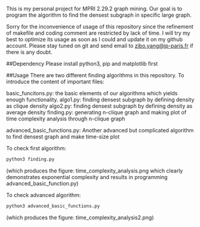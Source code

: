 This is my personal project for MPRI 2.29.2 graph mining. Our goal is to program the algorithm to find the densest subgraph in specific large graph.

Sorry for the inconvenience of usage of this repository since the refinement of makefile and coding comment are restricted by lack of time. I will try my best to optimize its usage as soon as I could and update it on my github account. Please stay tuned on git and send email to zibo.yang@ip-paris.fr if there is any doubt.

##Dependency
Please install python3, pip and matplotlib first

##Usage
There are two different finding algorithms in this repository. To introduce the content of important files:

basic_funcitons.py: the basic elements of our algorithms which yields enough functionality.
algo1.py: finding densest subgraph by defining density as clique density
algo2.py: finding densest subgraph by defining density as average density
finding.py: generating n-clique graph and making plot of time complexity analysis through n-clique graph

advanced_basic_functions.py: Another advanced but complicated algorithm to find densest graph and make time-size plot

To check first algorithm:
```bash
python3 finding.py
```
(which produces the figure: time_complexity_analysis.png which clearly demonstrates exponential complexity and results in programming advanced_basic_function.py)

To check advanced algorithm:
```bash
python3 advanced_basic_functions.py
```
(which produces the figure: time_complexity_analysis2.png)
